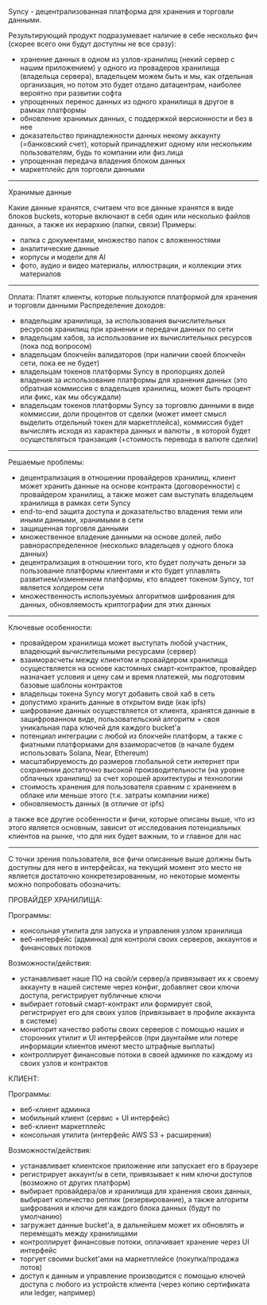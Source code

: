Syncy - децентрализованная платформа для хранения и торговли данными.

Результирующий продукт подразумевает наличие в себе несколько фич (скорее всего они будут доступны не все сразу):
- хранение данных в одном из узлов-хранилищ (некий сервер с нашим приложением) у одного из провадеров хранилища (владельца сервера), владельцем можем быть и мы, как отдельная организация, но потом это будет отдано датацентрам, наиболее вероятно при развитии софта
- упрощенных перенос данных из одного хранилища в другое в рамках платформы
- обновление хранимых данных, с поддержкой версионности и без в нее
- доказательство принадлежности данных некому аккаунту (=банковский счет), который принадлежит одному или нескольким пользователям, будь то компании или физ.лица
- упрощенная передача владения блоком данных
- маркетплейс для торговли данными

---------

Хранимые данные

Какие данные хранятся, считаем что все данные хранятся в виде блоков buckets, которые включают в себя один или несколько файлов данных, а также их иерархию (папки, связи)
Примеры:
- папка с документами, множество папок с вложенностями
- аналитические данные
- корпусы и модели для AI
- фото, аудио и видео материалы, иллюстрации, и коллекции этих материалов

----------

Оплата:
Платят клиенты, которые пользуются платформой для хранения и торговли данными
Распределение доходов:
- владельцам хранилища, за использования вычислительных ресурсов хранилищ при хранении и передачи данных по сети
- владельцам хабов, за использование их вычислительных ресурсов (пока под вопросом)
- владельцам блокчейн валидаторов (при наличии своей блокчейн сети, пока ее не будет)
- владельцам токенов платформы Syncy в пропорциях долей владения за использование платформы для хранения данных (это обратная коммиссия с владельцев хранилищ, может быть процент или фикс, как мы обсуждали)
- владельцам токенов платформы Syncy за торговлю данными в виде коммиссии, доли процентов от сделки (может имеет смысл выделить отдельный токен для маркетплейса), коммиссия будет вычислять исходя из характера данных и валюты , в которой будет осуществляться транзакция (+стоимость перевода в валюте сделки)


--------

 Решаемые проблемы:
- децентрализация в отношении провайдеров хранилищ, клиент может хранить данные на основе контракта (договоренности) с провайдером хранилищ, а также может сам выступать владельцем хранилища в рамках сети Syncy
- end-to-end защита доступа и доказательство владения теми или иными данными, хранимыми в сети
- защищенная торговля данными
- множественное владение данными на основе долей, либо равнораспределенное (несколько владельцев у одного блока данных)
- децентрализация в отношении того, кто будет получать деньги за пользование платформы клиентами и кто будет уплавлять развитием/изменением платформы, кто владеет токеном Syncy, тот является холдером сети
- множественность используемых алгоритмов шифрования для данных, обновляемость криптографии для этих данных

---------

Ключевые особенности:
- провайдером хранилища может выступать любой участник, владеющий вычислительными ресурсами (сервер)
- взаиморасчеты между клиентом и провайдером хранилища осуществляется на основе кастомных смарт-контрактов, провайдер назначает условия и цену сам и время платежей, мы подготовим базовые шаблоны контрактов
- владельцы токена Syncy могут добавить свой хаб в сеть
- допустимо хранить данные в открытом виде (как ipfs)
- шифрование данных осуществляется от клиента, хранятся данные в защифрованном виде, пользовательский алгоритм + своя уникальная пара ключей для каждого bucket'а
- потенциал интеграции с любой из блокчейн платформ, а также с фиатными платформами для взаиморасчетов (в начале будем использовать Solana, Near, Ethereum)
- масштабируемость до размеров глобальной сети интернет при сохранении достаточно высокой производительности (на уровне облачных хранилищ) за счет хорошей архитектуры и технологии
- стоимость хранения для пользователя сравним с хранением в облаке или меньше этого (т.к. затраты компании ниже)
- обновляемость данных (в отличие от ipfs)

а также все другие особенности и фичи, которые описаны выше, что из этого является основным, зависит от исследования потенциальных клиентов на рынке, что для них будет важным, то и главное для нас

-----------

С точки зрения пользователя, все фичи описанные выше должны быть доступны для него в интерфейсах, на текущий момент это место не является достаточно конкретезированным, но некоторые моменты можно попробовать обозначить:

ПРОВАЙДЕР ХРАНИЛИЩА:

Программы:
- консольная утилита для запуска и управления узлом хранилища
- веб-интерфейс (админка) для контроля своих серверов, аккаунтов и финансовых потоков

Возможности/действия:
- устанавливает наше ПО на свой/и сервер/а привязывает их к своему аккаунту в нашей системе через конфиг, добавляет свои ключи доступа, регистрирует публичные ключи
- выбирает готовый смарт-контракт или формирует свой, регистрирует его для своих узлов (привязывает в профиле аккаунта в системе)
- мониторит качество работы своих серверов с помощью наших и сторонних утилит и UI интерфейсов (при даунтайме или потере информации клиентов имеют место штрафные выплаты)
- контроллирует финансовые потоки в своей админке по каждому из своих узлов и контрактов


КЛИЕНТ:

Программы:
- веб-клиент админка
- мобильный клиент (сервис + UI интерфейс)
- веб-клиент маркетплейс
- консольная утилита (интерфейс AWS S3 + расширения)

Возможности/действия:
- устанавливает клиентское приложение или запускает его в браузере
- регистрирует аккаунт/ы в сети, привязывает к ним ключи доступов (возможно от других платформ)
- выбирает провайдера/ов и хранилища для хранения своих данных, выбирает количество реплик (резервирование), а также алгоритм шифрования и ключи для каждого блока данных (будут по умолчанию)
- загружает данные bucket'а, в дальнейшем может их обновлять и перемещать между хранилищами
- контроллирует финансовые потоки, оплачивает хранение через UI интерфейс
- торгует своими bucket'ами на маркетплейсе (покупка/продажа лотов)
- доступ к данным и управление производится с помощью ключей доступа с любого из устройств клиента (через копию сертификата или ledger, например)
